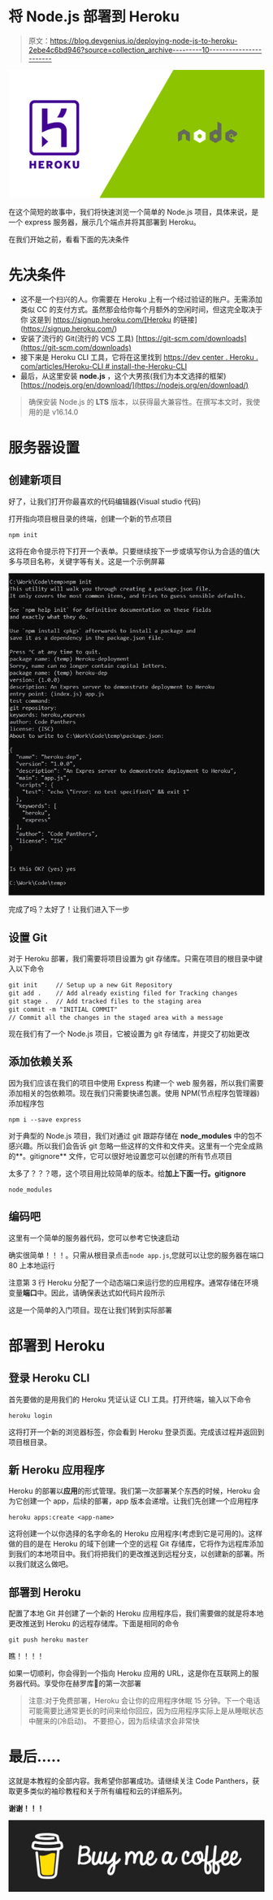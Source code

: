 # 将 Node.js 部署到 Heroku

> 原文：<https://blog.devgenius.io/deploying-node-js-to-heroku-2ebe4c6bd946?source=collection_archive---------10----------------------->

![](img/148966ec8710fe4d33422f2caf570233.png)

在这个简短的故事中，我们将快速浏览一个简单的 Node.js 项目，具体来说，是一个 express 服务器，展示几个端点并将其部署到 Heroku。

在我们开始之前，看看下面的先决条件

# 先决条件

*   这不是一个扫兴的人。你需要在 Heroku 上有一个经过验证的账户。无需添加类似 CC 的支付方式。虽然那会给你每个月额外的空闲时间，但这完全取决于你
    这是到 https://signup.heroku.com/[Heroku 的链接](https://signup.heroku.com/)
*   安装了流行的 Git(流行的 VCS 工具)
    [https://git-scm.com/downloads](https://git-scm.com/downloads)
*   接下来是 Heroku CLI 工具，它将在这里找到
    [https://dev center . Heroku . com/articles/Heroku-CLI # install-the-Heroku-CLI](https://devcenter.heroku.com/articles/heroku-cli#install-the-heroku-cli)
*   最后，从这里安装 **node.js** ，这个大男孩(我们为本文选择的框架)
    [https://nodejs.org/en/download/](https://nodejs.org/en/download/)

> 确保安装 Node.js 的 **LTS** 版本，以获得最大兼容性。在撰写本文时，我使用的是 v16.14.0

# 服务器设置

## 创建新项目

好了，让我们打开你最喜欢的代码编辑器(Visual studio 代码)

打开指向项目根目录的终端，创建一个新的节点项目

```
npm init
```

这将在命令提示符下打开一个表单。只要继续按下一步或填写你认为合适的值(大多与项目名称，关键字等有关。这是一个示例屏幕

![](img/4eac7bd9bc265daf24389145de9f8b70.png)

完成了吗？太好了！让我们进入下一步

## 设置 Git

对于 Heroku 部署，我们需要将项目设置为 git 存储库。只需在项目的根目录中键入以下命令

```
git init     // Setup up a new Git Repository
git add .    // Add already existing filed for Tracking changes
git stage .  // Add tracked files to the staging area
git commit -m "INITIAL COMMIT"  
// Commit all the changes in the staged area with a message
```

现在我们有了一个 Node.js 项目，它被设置为 git 存储库，并提交了初始更改

## 添加依赖关系

因为我们应该在我们的项目中使用 Express 构建一个 web 服务器，所以我们需要添加相关的包依赖项。现在我们只需要快递包裹。使用 NPM(节点程序包管理器)添加程序包

```
npm i --save express
```

对于典型的 Node.js 项目，我们对通过 git 跟踪存储在 **node_modules** 中的包不感兴趣。所以我们会告诉 git 忽略一些这样的文件和文件夹。这里有一个完全成熟的**。gitignore** 文件，它可以很好地设置您可以创建的所有节点项目

太多了？？？嗯，这个项目用比较简单的版本。给**加上下面一行。gitignore**

```
node_modules
```

## 编码吧

这里有一个简单的服务器代码，您可以参考它快速启动

确实很简单！！！。只需从根目录点击`node app.js`,您就可以让您的服务器在端口 80 上本地运行

注意第 3 行
Heroku 分配了一个动态端口来运行您的应用程序。通常存储在环境变量**端口**中。因此，请确保表达式如代码片段所示

这是一个简单的入门项目。现在让我们转到实际部署

# 部署到 Heroku

## 登录 Heroku CLI

首先要做的是用我们的 Heroku 凭证认证 CLI 工具。打开终端，输入以下命令

```
heroku login
```

这将打开一个新的浏览器标签，你会看到 Heroku 登录页面。完成该过程并返回到项目根目录。

## 新 Heroku 应用程序

Heroku 的部署以**应用**的形式管理。我们第一次部署某个东西的时候，Heroku 会为它创建一个 app，后续的部署，app 版本会递增。让我们先创建一个应用程序

```
heroku apps:create <app-name>
```

这将创建一个以你选择的名字命名的 Heroku 应用程序(考虑到它是可用的)。这样做的目的是在 Heroku 的域下创建一个空的远程 Git 存储库，它将作为远程库添加到我们的本地项目中。我们将把我们的更改推送到远程分支，以创建新的部署。所以我们就这么做吧。

## 部署到 Heroku

配置了本地 Git 并创建了一个新的 Heroku 应用程序后，我们需要做的就是将本地更改推送到 Heroku 的远程存储库。下面是相同的命令

```
git push heroku master
```

瞧！！！！

如果一切顺利，你会得到一个指向 Heroku 应用的 URL，这是你在互联网上的服务器代码。享受你在赫罗库🥂的第一次部署

> 注意:对于免费部署，Heroku 会让你的应用程序休眠 15 分钟。下一个电话可能需要比通常更长的时间来给你回应，因为应用程序实际上是从睡眠状态中醒来的(冷启动)。
> 不要担心，因为后续请求会非常快

# 最后…..

这就是本教程的全部内容。我希望你部署成功。请继续关注 Code Panthers，获取更多类似的袖珍教程和关于所有编程和云的详细系列。

**谢谢！！！**

[![](img/802454acdeaf403cf283fca52b1d0f22.png)](https://www.buymeacoffee.com/fardeen9983)